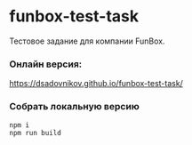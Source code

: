 # funbox-test-task

Тестовое задание для компании FunBox.

### Онлайн версия:

https://dsadovnikov.github.io/funbox-test-task/

### Собрать локальную версию

```
npm i
npm run build
```
